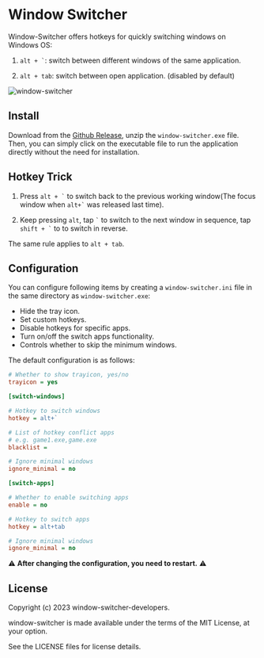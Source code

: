 # Window Switcher

Window-Switcher offers hotkeys for quickly switching windows on Windows OS:

1. ``` alt + ` ```: switch between different windows of the same application.

2. ``` alt + tab ```: switch between open application. (disabled by default)


![window-switcher](https://github.com/sigoden/window-switcher/assets/4012553/0ca54685-32a2-4cf2-8410-d3f8bbacd3ce)

## Install

Download from the [Github Release](https://github.com/sigoden/windows-switcher/releases), unzip the `window-switcher.exe` file.  Then, you can simply click on the executable file to run the application directly without the need for installation.

## Hotkey Trick 

1. Press ``` alt + ` ``` to switch back to the previous working window(The focus window when ``` alt+` ``` was released last time).

2. Keep pressing `alt`, tap ``` ` ``` to switch to the next window in sequence, tap ``` shift + ` ``` to to switch in reverse.

The same rule applies to `alt + tab`.

## Configuration

You can configure following items by creating a `window-switcher.ini` file in the same directory as `window-switcher.exe`:

- Hide the tray icon.
- Set custom hotkeys.
- Disable hotkeys for specific apps.
- Turn on/off the switch apps functionality.
- Controls whether to skip the minimum windows.

The default configuration is as follows:

```ini
# Whether to show trayicon, yes/no
trayicon = yes 

[switch-windows]

# Hotkey to switch windows
hotkey = alt+`

# List of hotkey conflict apps
# e.g. game1.exe,game.exe
blacklist =

# Ignore minimal windows
ignore_minimal = no

[switch-apps]

# Whether to enable switching apps
enable = no

# Hotkey to switch apps
hotkey = alt+tab

# Ignore minimal windows
ignore_minimal = no
```

⚠️ **After changing the configuration, you need to restart.** ⚠️

## License

Copyright (c) 2023 window-switcher-developers.

window-switcher is made available under the terms of the MIT License, at your option.

See the LICENSE files for license details.